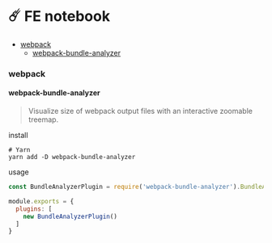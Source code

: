 #  ☄️ FE notebook

- [webpack](#webpack)
	* [webpack-bundle-analyzer](#webpack-bundle-analyzer)

### webpack
#### webpack-bundle-analyzer
> Visualize size of webpack output files with an interactive zoomable treemap.
 
install
```shell
# Yarn
yarn add -D webpack-bundle-analyzer
```

usage

```js
const BundleAnalyzerPlugin = require('webpack-bundle-analyzer').BundleAnalyzerPlugin;

module.exports = {
  plugins: [
    new BundleAnalyzerPlugin()
  ]
}
```
